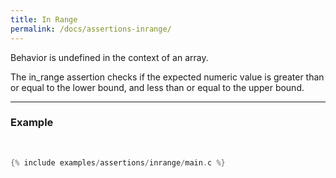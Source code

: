 ```yaml
---
title: In Range
permalink: /docs/assertions-inrange/
---
```


<div class="alert alert-warning" role="alert">
  Behavior is undefined in the context of an array.
</div>

The <span class="badge badge-info">in_range</span> assertion checks if the expected numeric value is greater than or equal to the lower bound, and less than or equal to the upper bound.

---

### Example

<br />

```c
{% include examples/assertions/inrange/main.c %}
```